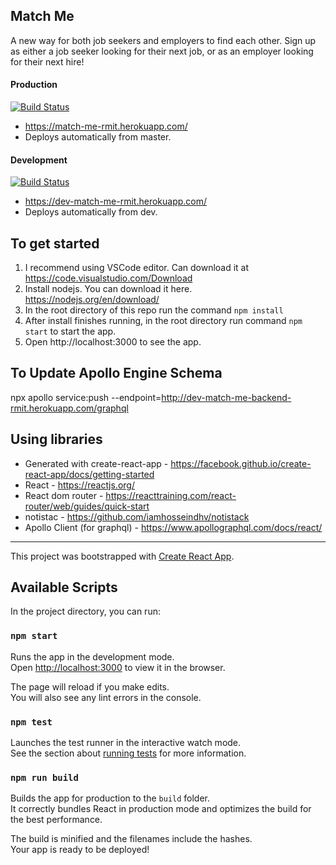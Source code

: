 ## Match Me

A new way for both job seekers and employers to find each other. Sign up as either a job seeker looking for their next job, or as an employer looking for their next hire!

#### Production
[![Build Status](https://travis-ci.com/tomvin/Match-Me-UI.svg?branch=master)](https://travis-ci.com/tomvin/Match-Me-UI)
- https://match-me-rmit.herokuapp.com/
- Deploys automatically from master. 

#### Development
[![Build Status](https://travis-ci.com/tomvin/Match-Me-UI.svg?branch=dev)](https://travis-ci.com/tomvin/Match-Me-UI)
- https://dev-match-me-rmit.herokuapp.com/
- Deploys automatically from dev. 

## To get started

1. I recommend using VSCode editor. Can download it at https://code.visualstudio.com/Download 
2. Install nodejs. You can download it here. https://nodejs.org/en/download/ 
3. In the root directory of this repo run the command `npm install`
4. After install finishes running, in the root directory run command `npm start` to start the app. 
5. Open http://localhost:3000 to see the app. 

## To Update Apollo Engine Schema
npx apollo service:push --endpoint=http://dev-match-me-backend-rmit.herokuapp.com/graphql

## Using libraries
- Generated with create-react-app - https://facebook.github.io/create-react-app/docs/getting-started
- React - https://reactjs.org/
- React dom router - https://reacttraining.com/react-router/web/guides/quick-start
- notistac - https://github.com/iamhosseindhv/notistack
- Apollo Client (for graphql) - https://www.apollographql.com/docs/react/
---

This project was bootstrapped with [Create React App](https://github.com/facebook/create-react-app).

## Available Scripts

In the project directory, you can run:

### `npm start`

Runs the app in the development mode.<br>
Open [http://localhost:3000](http://localhost:3000) to view it in the browser.

The page will reload if you make edits.<br>
You will also see any lint errors in the console.

### `npm test`

Launches the test runner in the interactive watch mode.<br>
See the section about [running tests](https://facebook.github.io/create-react-app/docs/running-tests) for more information.

### `npm run build`

Builds the app for production to the `build` folder.<br>
It correctly bundles React in production mode and optimizes the build for the best performance.

The build is minified and the filenames include the hashes.<br>
Your app is ready to be deployed!

